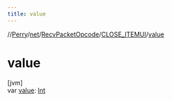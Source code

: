 ```yaml
---
title: value
---
```

//[Perry](../../../../index.html)/[net](../../index.html)/[RecvPacketOpcode](../index.html)/[CLOSE_ITEMUI](index.html)/[value](value.html)



# value



[jvm]\
var [value](value.html): [Int](https://kotlinlang.org/api/latest/jvm/stdlib/kotlin/-int/index.html)




